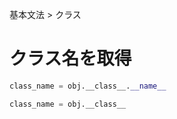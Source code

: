 基本文法 > クラス
# クラス名を取得
```python
class_name = obj.__class__.__name__
```
```python
class_name = obj.__class__
```

